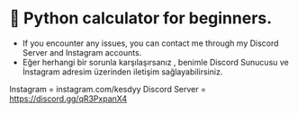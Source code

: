  # 🔶 Python calculator for beginners.


-  If you encounter any issues, you can contact me through my Discord Server and Instagram accounts.
- Eğer herhangi bir sorunla karşılaşırsanız , benimle Discord Sunucusu ve İnstagram adresim üzerinden iletişim sağlayabilirsiniz.

Instagram = instagram.com/kesdyy
Discord Server = https://discord.gg/qR3PxpanX4
